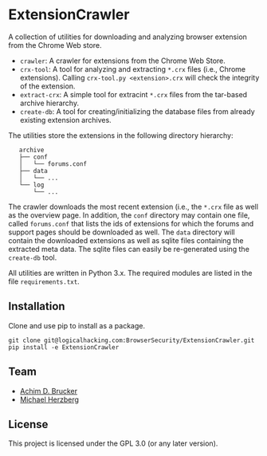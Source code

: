 # ExtensionCrawler
A collection of utilities for downloading and analyzing browser
extension from the Chrome Web store.

* `crawler`: A crawler for extensions from the Chrome Web Store. 
* `crx-tool`: A tool for analyzing and extracting `*.crx` files
  (i.e., Chrome extensions). Calling `crx-tool.py <extension>.crx`
  will check the integrity of the extension.
* `extract-crx`: A simple tool for extracint `*.crx` files from the 
   tar-based archive hierarchy. 
* `create-db`: A tool for creating/initializing the database files 
  from already existing extension archives.

The utilities store the extensions in the following directory 
hierarchy:
```
   archive
   ├── conf
   │   └── forums.conf
   ├── data
   │   └── ...
   └── log
       └── ...
```
The crawler downloads the most recent extension (i.e., the `*.crx`
file as well as the overview page. In addition, the `conf` directory 
may contain one file, called `forums.conf` that lists the ids of 
extensions for which the forums and support pages should be downloaded
as well.  The `data` directory will contain the downloaded extensions 
as well as sqlite files containing the extracted meta data. The sqlite
files can easily be re-generated using the `create-db` tool. 

All utilities are written in Python 3.x. The required modules are listed
in the file `requirements.txt`.

## Installation
Clone and use pip to install as a package.

```
git clone git@logicalhacking.com:BrowserSecurity/ExtensionCrawler.git
pip install -e ExtensionCrawler
```

## Team
* [Achim D. Brucker](http://www.brucker.ch/)
* [Michael Herzberg](http://www.dcs.shef.ac.uk/cgi-bin/makeperson?M.Herzberg)

## License
This project is licensed under the GPL 3.0 (or any later version). 
